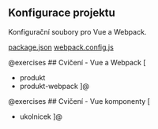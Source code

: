 ## Konfigurace projektu

Konfigurační soubory pro Vue a Webpack.

[package.json](assets/package.json)
[webpack.config.js](assets/webpack.config.js)

@exercises ## Cvičení - Vue a Webpack [
- produkt
- produkt-webpack
]@

@exercises ## Cvičení - Vue komponenty [
- ukolnicek
]@

